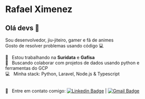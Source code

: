 # Rafael Ximenez

## Olá devs 👋
Sou desenvolvedor, jiu-jiteiro, gamer e fã de animes
<br/>Gosto de resolver problemas usando código :computer:

 :rocket:  &nbsp; Estou trabalhando na **Suridata** e **Gafisa**
 <br/> :purple_heart: &nbsp; Buscando colaborar com projetos de dados usando python e ferramentas do GCP
 <br/> :computer: &nbsp; Minha stack: Python, Laravel, Node.js & Typescript
 
 <br/> :email: &nbsp; Entre em contato comigo: [![Linkedin Badge](https://img.shields.io/badge/-RafaelXimenez-blue?style=flat-square&logo=Linkedin&logoColor=white&link=https://www.linkedin.com/in/rafael-rocha-ximenez/)](https://www.linkedin.com/in/rafael-rocha-ximenez/) 
| 
[![Gmail Badge](https://img.shields.io/badge/-miniximenez@gmail.com-c14438?style=flat-square&logo=Gmail&logoColor=white&link=mailto:miniximenez@gmail.com)](mailto:miniximenez@gmail.com)
